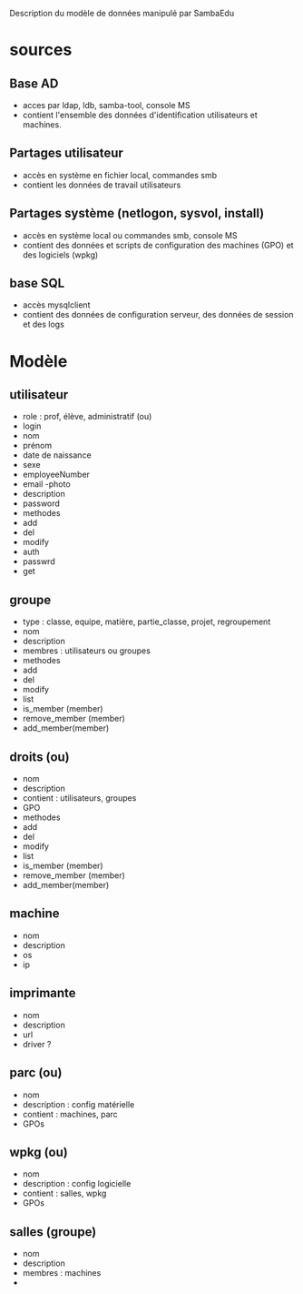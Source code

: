 Description du modèle de données manipulé par SambaEdu
# sources
## Base AD
- acces par ldap, ldb, samba-tool, console MS
- contient l'ensemble des données d'identification utilisateurs et machines.

## Partages utilisateur
- accès en système en fichier local, commandes smb
- contient les données de travail utilisateurs

## Partages système (netlogon, sysvol, install) 
- accès en système local ou commandes smb, console MS
- contient des données et scripts de configuration des machines (GPO) et des logiciels (wpkg)

## base SQL
- accès mysqlclient
- contient des données de configuration serveur, des données de session et des logs

# Modèle

## utilisateur

- role : prof, élève, administratif (ou)
- login
- nom 
- prénom
- date de naissance
- sexe
- employeeNumber
- email
 -photo
 - description
 - password
 - methodes
  - add
  - del 
  - modify
  - auth
  - passwrd
  - get
 
## groupe
 
 - type : classe, equipe, matière, partie_classe, projet, regroupement
 - nom
 - description
 - membres : utilisateurs ou groupes
 - methodes
  - add
  - del
  - modify
  - list
  - is_member (member)
  - remove_member (member)
  - add_member(member)
## droits (ou)
 - nom
 - description
 - contient : utilisateurs, groupes
 - GPO
 - methodes
  - add
  - del
  - modify
  - list
  - is_member (member)
  - remove_member (member)
  - add_member(member)

## machine
 
 - nom 
 - description
 - os
 - ip
 
## imprimante

- nom
- description
- url
- driver ?
 
## parc (ou)
- nom
- description : config matérielle
- contient : machines, parc
- GPOs

## wpkg (ou)
- nom
- description : config logicielle
- contient : salles, wpkg
- GPOs

## salles (groupe)
- nom 
- description
- membres : machines
-


 
